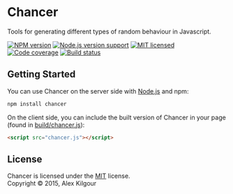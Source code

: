Chancer
=======

Tools for generating different types of random behaviour in Javascript.

[![NPM version][shield-npm]][info-npm]
[![Node.js version support][shield-node]][info-node]
[![MIT licensed][shield-license]][info-license]
[![Code coverage][shield-coverage]][info-coverage]
[![Build status][shield-build]][info-build]

Getting Started
---------------

You can use Chancer on the server side with [Node.js](node) and npm:

```sh
npm install chancer
```

On the client side, you can include the built version of Chancer in your page (found in [build/chancer.js](build/chancer.js)):

```html
<script src="chancer.js"></script>
```

License
-------

Chancer is licensed under the [MIT][info-license] license.  
Copyright &copy; 2015, Alex Kilgour

[info-npm]: https://www.npmjs.com/package/chancer
[info-node]: package.json
[info-license]: LICENSE
[info-coverage]: https://coveralls.io/github/howlingmad/chancer
[info-build]: https://travis-ci.org/howlingmad/chancer

[shield-npm]: https://img.shields.io/npm/v/chancer.svg
[shield-node]: https://img.shields.io/badge/node.js%20support-0.10–4-brightgreen.svg
[shield-license]: https://img.shields.io/badge/license-MIT-blue.svg
[shield-coverage]: https://img.shields.io/coveralls/howlingmad/chancer.svg
[shield-build]: https://img.shields.io/travis/howlingmad/chancer/master.svg
